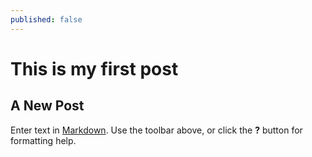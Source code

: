 ```yaml
---
published: false
---
```

# This is my first post




## A New Post

Enter text in [Markdown](http://daringfireball.net/projects/markdown/). Use the toolbar above, or click the **?** button for formatting help.
